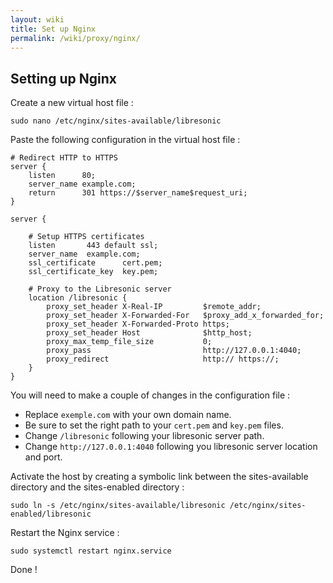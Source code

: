```yaml
---
layout: wiki
title: Set up Nginx
permalink: /wiki/proxy/nginx/
---
```

## Setting up Nginx

Create a new virtual host file :

```
sudo nano /etc/nginx/sites-available/libresonic
```

Paste the following configuration in the virtual host file :
```nginx
# Redirect HTTP to HTTPS
server {
    listen      80;
    server_name example.com;
    return      301 https://$server_name$request_uri;
}

server {

    # Setup HTTPS certificates
    listen       443 default ssl;
    server_name  example.com;
    ssl_certificate      cert.pem;
    ssl_certificate_key  key.pem;

    # Proxy to the Libresonic server
    location /libresonic {
        proxy_set_header X-Real-IP         $remote_addr;
        proxy_set_header X-Forwarded-For   $proxy_add_x_forwarded_for;
        proxy_set_header X-Forwarded-Proto https;
        proxy_set_header Host              $http_host;
        proxy_max_temp_file_size           0;
        proxy_pass                         http://127.0.0.1:4040;
        proxy_redirect                     http:// https://;
    }
}
```
You will need to make a couple of changes in the configuration file :
* Replace `exemple.com` with your own domain name.
* Be sure to set the right path to your `cert.pem` and `key.pem` files.
* Change `/libresonic` following your libresonic server path.
* Change `http://127.0.0.1:4040` following you libresonic server location and port.

Activate the host by creating a symbolic link between the sites-available directory and the sites-enabled directory :
```
sudo ln -s /etc/nginx/sites-available/libresonic /etc/nginx/sites-enabled/libresonic
```

Restart the Nginx service :
```
sudo systemctl restart nginx.service
```

Done !
